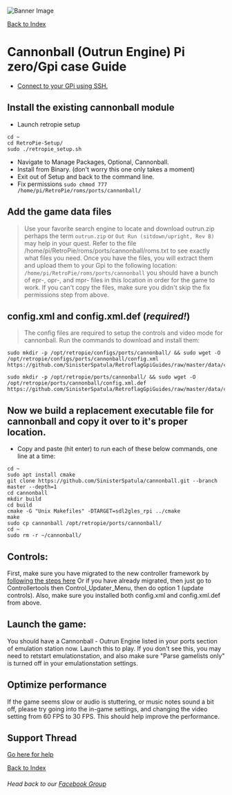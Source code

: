 ![Banner Image](https://sinisterspatula.github.io/RetroflagGpiGuides/images/GuidesBanner.png)

[Back to Index](https://sinisterspatula.github.io/RetroflagGpiGuides/)


# Cannonball (Outrun Engine) Pi zero/Gpi case Guide

* [Connect to your GPi using SSH.](https://www.youtube.com/watch?v=aEJoQZBSlSs)

## Install the existing cannonball module

* Launch retropie setup

```shell
cd ~
cd RetroPie-Setup/
sudo ./retropie_setup.sh
```

* Navigate to Manage Packages, Optional, Cannonball.
* Install from Binary. (don't worry this one only takes a moment)
* Exit out of Setup and back to the command line.
* Fix permissions `sudo chmod 777 /home/pi/RetroPie/roms/ports/cannonball/`

## Add the game data files

> Use your favorite search engine to locate and download outrun.zip perhaps the term `outrun.zip` or `Out Run (sitdown/upright, Rev B)` may help in your quest.  Refer to the file /home/pi/RetroPie/roms/ports/cannonball/roms.txt to see exactly what files you need. Once you have the files, you will extract them and upload them to your Gpi to the following location: `/home/pi/RetroPie/roms/ports/cannonball` you should have a bunch of epr-, opr-, and mpr- files in this location in order for the game to work.  If you can't copy the files, make sure you didn't skip the fix permissions step from above.


## config.xml and config.xml.def (*required!*)
> The config files are required to setup the controls and video mode for cannonball.  Run the commands to download and install them:

```shell
sudo mkdir -p /opt/retropie/configs/ports/cannonball/ && sudo wget -O /opt/retropie/configs/ports/cannonball/config.xml https://github.com/SinisterSpatula/RetroflagGpiGuides/raw/master/data/cannonball/config.xml
```

```shell
sudo mkdir -p /opt/retropie/ports/cannonball/ && sudo wget -O /opt/retropie/ports/cannonball/config.xml.def https://github.com/SinisterSpatula/RetroflagGpiGuides/raw/master/data/cannonball/config.xml.def
```

## Now we build a replacement executable file for cannonball and copy it over to it's proper location.

* Copy and paste (hit enter) to run each of these below commands, one line at a time:

```shell
cd ~
sudo apt install cmake
git clone https://github.com/SinisterSpatula/cannonball.git --branch master --depth=1
cd cannonball
mkdir build
cd build
cmake -G "Unix Makefiles" -DTARGET=sdl2gles_rpi ../cmake
make
sudo cp cannonball /opt/retropie/ports/cannonball/
cd ~
sudo rm -r ~/cannonball/
```


## Controls:

First, make sure you have migrated to the new controller framework by [following the steps here](https://github.com/SinisterSpatula/Gpi)
Or if you have already migrated, then just go to Controllertools then Control_Updater_Menu, then do option 1 (update controls).
Also, make sure you installed both config.xml and config.xml.def from above.

## Launch the game:

You should have a Cannonball - Outrun Engine listed in your ports section of emulation station now.  Launch this to play.  If you don't see this, you may need to retstart emulationstation, and also make sure "Parse gamelists only" is turned off in your emulationstation settings.

## Optimize performance

If the game seems slow or audio is stuttering, or music notes sound a bit off, please try going into the in-game settings, and changing the video setting from 60 FPS to 30 FPS.  This should help improve the performance.

## Support Thread
[Go here for help](https://www.facebook.com/groups/401660300458844/)

[Back to Index](https://sinisterspatula.github.io/RetroflagGpiGuides/)

###### Head back to our [Facebook Group](https://www.facebook.com/groups/401660300458844/)

